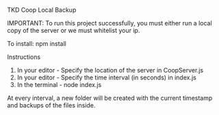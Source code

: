 TKD Coop Local Backup

IMPORTANT: To run this project successfully, you must either run a local copy of the server or we must whitelist your ip. 

To install: npm install

Instructions

1) In your editor - Specify the location of the server in CoopServer.js
2) In your editor - Specify the time interval (in seconds) in index.js
3) In the terminal - node index.js


At every interval, a new folder will be created with the current timestamp and backups of the files inside. 
